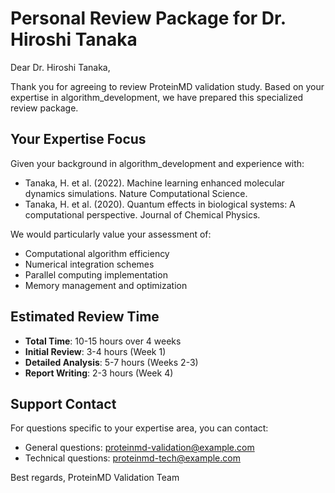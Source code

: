 
# Personal Review Package for Dr. Hiroshi Tanaka

Dear Dr. Hiroshi Tanaka,

Thank you for agreeing to review ProteinMD validation study. Based on your expertise in algorithm_development, we have prepared this specialized review package.

## Your Expertise Focus
Given your background in algorithm_development and experience with:
- Tanaka, H. et al. (2022). Machine learning enhanced molecular dynamics simulations. Nature Computational Science.
- Tanaka, H. et al. (2020). Quantum effects in biological systems: A computational perspective. Journal of Chemical Physics.

We would particularly value your assessment of:

- Computational algorithm efficiency
- Numerical integration schemes
- Parallel computing implementation
- Memory management and optimization

## Estimated Review Time
- **Total Time**: 10-15 hours over 4 weeks
- **Initial Review**: 3-4 hours (Week 1)
- **Detailed Analysis**: 5-7 hours (Weeks 2-3)
- **Report Writing**: 2-3 hours (Week 4)

## Support Contact
For questions specific to your expertise area, you can contact:
- General questions: proteinmd-validation@example.com
- Technical questions: proteinmd-tech@example.com

Best regards,
ProteinMD Validation Team
